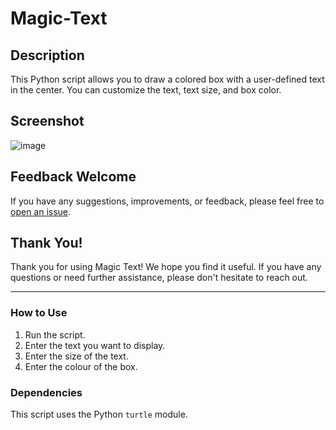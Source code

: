 # Magic-Text

## Description
This Python script allows you to draw a colored box with a user-defined text in the center. You can customize the text, text size, and box color.

## Screenshot
![image](https://github.com/kom-senapati/Magic-Text/assets/92045934/35d9110b-f7fd-4baa-b915-7650eb461c8a)


## Feedback Welcome
If you have any suggestions, improvements, or feedback, please feel free to [open an issue](https://github.com/yourusername/yourrepository/issues).

## Thank You!
Thank you for using Magic Text! We hope you find it useful. If you have any questions or need further assistance, please don't hesitate to reach out.

---

### How to Use
1. Run the script.
2. Enter the text you want to display.
3. Enter the size of the text.
4. Enter the colour of the box.

### Dependencies
This script uses the Python `turtle` module.
